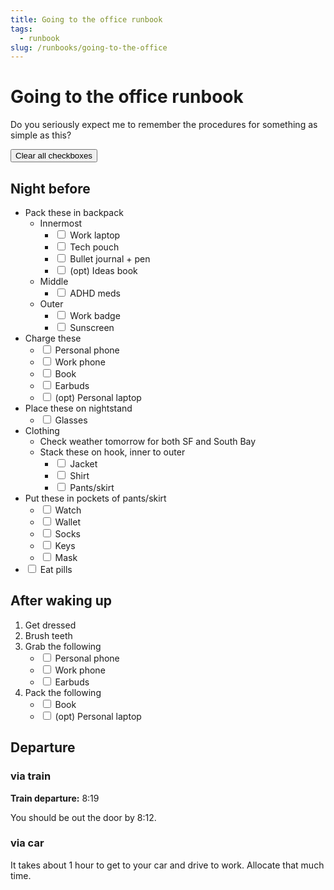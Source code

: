 ```yaml
---
title: Going to the office runbook
tags:
  - runbook
slug: /runbooks/going-to-the-office
---
```


# Going to the office runbook

Do you seriously expect me to remember the procedures for something as simple as
this?

<button onclick="clearAllCheckboxes()">Clear all checkboxes</button>

<script>
function clearAllCheckboxes() {
  document.querySelectorAll('.runbook-checkbox').forEach(c => c.checked = false)
}
</script>

## Night before

- Pack these in backpack
  - Innermost
    - <input type="checkbox" class="runbook-checkbox"> Work laptop
    - <input type="checkbox" class="runbook-checkbox"> Tech pouch
    - <input type="checkbox" class="runbook-checkbox"> Bullet journal + pen
    - <input type="checkbox" class="runbook-checkbox"> (opt) Ideas book
  - Middle
    - <input type="checkbox" class="runbook-checkbox"> ADHD meds
  - Outer
    - <input type="checkbox" class="runbook-checkbox"> Work badge
    - <input type="checkbox" class="runbook-checkbox"> Sunscreen
- Charge these
  - <input type="checkbox" class="runbook-checkbox"> Personal phone
  - <input type="checkbox" class="runbook-checkbox"> Work phone
  - <input type="checkbox" class="runbook-checkbox"> Book
  - <input type="checkbox" class="runbook-checkbox"> Earbuds
  - <input type="checkbox" class="runbook-checkbox"> (opt) Personal laptop
- Place these on nightstand
  - <input type="checkbox" class="runbook-checkbox"> Glasses
- Clothing
  - Check weather tomorrow for both SF and South Bay
  - Stack these on hook, inner to outer
    - <input type="checkbox" class="runbook-checkbox"> Jacket
    - <input type="checkbox" class="runbook-checkbox"> Shirt
    - <input type="checkbox" class="runbook-checkbox"> Pants/skirt
- Put these in pockets of pants/skirt
  - <input type="checkbox" class="runbook-checkbox"> Watch
  - <input type="checkbox" class="runbook-checkbox"> Wallet
  - <input type="checkbox" class="runbook-checkbox"> Socks
  - <input type="checkbox" class="runbook-checkbox"> Keys
  - <input type="checkbox" class="runbook-checkbox"> Mask
- <input type="checkbox" class="runbook-checkbox"> Eat pills

## After waking up

1. Get dressed
2. Brush teeth
3. Grab the following
   - <input type="checkbox" class="runbook-checkbox"> Personal phone
   - <input type="checkbox" class="runbook-checkbox"> Work phone
   - <input type="checkbox" class="runbook-checkbox"> Earbuds
4. Pack the following
   - <input type="checkbox" class="runbook-checkbox"> Book
   - <input type="checkbox" class="runbook-checkbox"> (opt) Personal laptop

## Departure

### via train

**Train departure:** 8:19

You should be out the door by 8:12.

### via car

It takes about 1 hour to get to your car and drive to work. Allocate that much
time.
